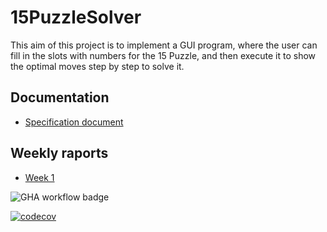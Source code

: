 # 15PuzzleSolver

This aim of this project is to implement a GUI program, where the user can fill in the slots with numbers for the 15 Puzzle, 
and then execute it to show the optimal moves step by step to solve it.

## Documentation

* [Specification document](https://github.com/isakpulkki/15PuzzleSolver/blob/main/docs/specification.md)

## Weekly raports

* [Week 1](https://github.com/isakpulkki/15PuzzleSolver/blob/main/docs/week1.md)

![GHA workflow badge](https://github.com/isakpulkki/15puzzlesolver/workflows/CI/badge.svg)

[![codecov](https://codecov.io/gh/isakpulkki/15PuzzleSolver/branch/main/graph/badge.svg?token=QCJD3KYHM7)](https://codecov.io/gh/isakpulkki/15PuzzleSolver)
